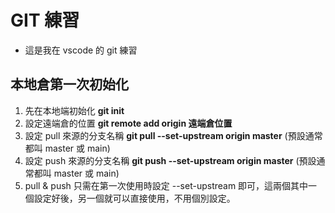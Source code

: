 # GIT 練習

- 這是我在 vscode 的 git 練習

## 本地倉第一次初始化

  1. 先在本地端初始化 **git init**
  2. 設定遠端倉的位置 **git remote add origin 遠端倉位置**
  3. 設定 pull 來源的分支名稱 **git pull --set-upstream origin master** (預設通常都叫 master 或 main)
  4. 設定 push 來源的分支名稱 **git push --set-upstream origin master** (預設通常都叫 master 或 main)
  5. pull & push 只需在第一次使用時設定 --set-upstream 即可，這兩個其中一個設定好後，另一個就可以直接使用，不用個別設定。